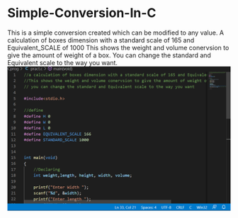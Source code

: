 # Simple-Conversion-In-C
This is a simple conversion created which can be modified to any value.
A calculation of boxes dimension with a standard scale of 165 and Equivalent_SCALE of 1000
This shows the weight and volume conervsion to give the amount of weight of a box.
You can change the standard and Equivalent scale to the way you want.
![name-of-you-image](https://github.com/KencHub/Simple-Conversion-In-C/blob/main/cprog1.png)

